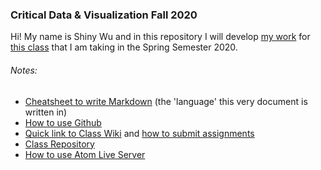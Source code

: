 ### Critical Data & Visualization Fall 2020

Hi! My name is Shiny Wu and in this repository I will develop [my work](my-work) for [this class](https://github.com/leoneckert/critical-data-and-visualization-spring-2020) that I am taking in the Spring Semester 2020.


###### Notes:

- [Cheatsheet to write Markdown](https://guides.github.com/features/mastering-markdown/) (the 'language' this very document is written in)
- [How to use Github](https://github.com/leoneckert/critical-data-and-visualization-spring-2020/tree/master/coding-foundation#pushing-changes-to-your-remote-github-repository)
- [Quick link to Class Wiki](https://github.com/leoneckert/critical-data-and-visualization-spring-2020/wiki) and [how to submit assignments](https://github.com/leoneckert/cdv-fall19/tree/master/other/how-to-submit-assigments)
- [Class Repository](https://github.com/leoneckert/critical-data-and-visualization-spring-2020)
- [How to use Atom Live Server](https://github.com/leoneckert/critical-data-and-visualization-spring-2020/tree/master/coding-foundation#opening-atom-live-server)
